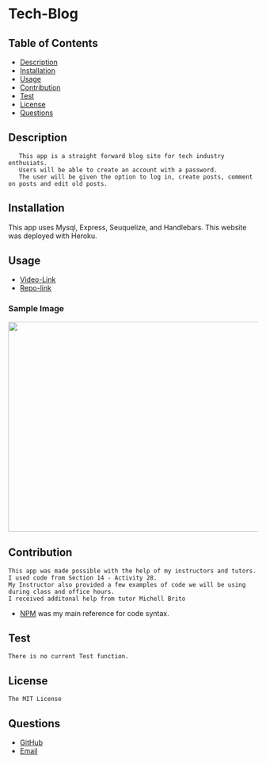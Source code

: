 # Tech-Blog

## Table of Contents
- [Description](#description)
- [Installation](#installation)
- [Usage](#usage)
- [Contribution](#contribution)
- [Test](#test)
- [License](#license)
- [Questions](#questions)

## Description
       This app is a straight forward blog site for tech industry enthusiats.
       Users will be able to create an account with a password. 
       The user will be given the option to log in, create posts, comment on posts and edit old posts. 

## Installation

This app uses Mysql, Express, Seuquelize, and Handlebars. 
This website was deployed with Heroku.  

## Usage

- [Video-Link](h)
- [Repo-link](https://github.com/Lalu423/)

### Sample Image

<img src="" height="423" width="649"/>

## Contribution
    This app was made possible with the help of my instructors and tutors.
    I used code from Section 14 - Activity 28. 
    My Instructor also provided a few examples of code we will be using during class and office hours.  
    I received additonal help from tutor Michell Brito 
- [NPM](https://www.npmjs.com) was my main reference for code syntax.  

## Test
    There is no current Test function.  

## License
    The MIT License

## Questions
- [GitHub](https://github.com/lalu423)
- [Email](mailto:jonathanlalu@gmail.com)